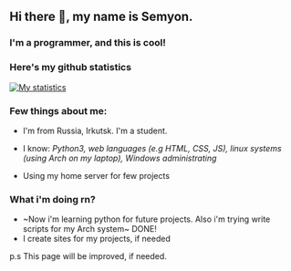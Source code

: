 ## Hi there 👋, my name is Semyon.
### I'm a programmer, and this is cool!



### Here's my github statistics
[![My statistics](https://github-readme-stats.vercel.app/api?username=slznw&bg_color=303446&text_color=c6d0f5&icon_color=ca9ee6&title_color=81c8be)](https://github.com/anuraghazra/github-readme-stats)

### Few things about me:
- I'm from Russia, Irkutsk. I'm a student. 

- I know: *Python3, web languages (e.g HTML, CSS, JS), linux systems (using Arch on my laptop), Windows administrating*

- Using my home server for few projects

### What i'm doing rn?
- ~Now i'm learning python for future projects. Also i'm trying write scripts for my Arch system~ DONE!
- I create sites for my projects, if needed


p.s This page will be improved, if needed.





